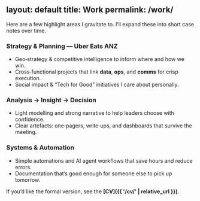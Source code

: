 layout: default
title: Work
permalink: /work/
---

Here are a few highlight areas I gravitate to. I’ll expand these into short case notes over time.

### Strategy & Planning — Uber Eats ANZ
- Geo‑strategy & competitive intelligence to inform where and how we win.
- Cross‑functional projects that link **data**, **ops**, and **comms** for crisp execution.
- Social impact & “Tech for Good” initiatives I care about personally.

### Analysis → Insight → Decision
- Light modelling and strong narrative to help leaders choose with confidence.
- Clear artefacts: one‑pagers, write‑ups, and dashboards that survive the meeting.

### Systems & Automation
- Simple automations and AI agent workflows that save hours and reduce errors.
- Documentation that’s good enough for someone else to pick up tomorrow.

If you’d like the formal version, see the **[CV]({{ '/cv/' | relative_url }})**.
